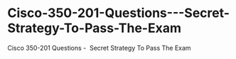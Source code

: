 # Cisco-350-201-Questions---Secret-Strategy-To-Pass-The-Exam
Cisco 350-201 Questions -  Secret Strategy To Pass The Exam
